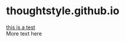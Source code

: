 # thoughtstyle.github.io
<a href="https://capitalizemytitle.com/">this is a test</a><br>
More text here

